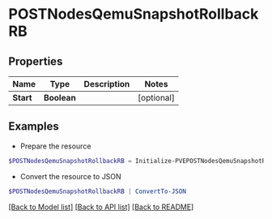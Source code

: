 # POSTNodesQemuSnapshotRollbackRB
## Properties

Name | Type | Description | Notes
------------ | ------------- | ------------- | -------------
**Start** | **Boolean** |  | [optional] 

## Examples

- Prepare the resource
```powershell
$POSTNodesQemuSnapshotRollbackRB = Initialize-PVEPOSTNodesQemuSnapshotRollbackRB  -Start null
```

- Convert the resource to JSON
```powershell
$POSTNodesQemuSnapshotRollbackRB | ConvertTo-JSON
```

[[Back to Model list]](../README.md#documentation-for-models) [[Back to API list]](../README.md#documentation-for-api-endpoints) [[Back to README]](../README.md)


